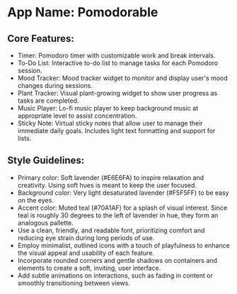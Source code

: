 # **App Name**: Pomodorable

## Core Features:

- Timer: Pomodoro timer with customizable work and break intervals.
- To-Do List: Interactive to-do list to manage tasks for each Pomodoro session.
- Mood Tracker: Mood tracker widget to monitor and display user's mood changes during sessions.
- Plant Tracker: Visual plant-growing widget to show user progress as tasks are completed.
- Music Player: Lo-fi music player to keep background music at appropriate level to assist concentration.
- Sticky Note: Virtual sticky notes that allow user to manage their immediate daily goals. Includes light text formatting and support for lists.

## Style Guidelines:

- Primary color: Soft lavender (#E6E6FA) to inspire relaxation and creativity. Using soft hues is meant to keep the user focused.
- Background color: Very light desaturated lavender (#F5F5FF) to be easy on the eyes.
- Accent color: Muted teal (#70A1AF) for a splash of visual interest. Since teal is roughly 30 degrees to the left of lavender in hue, they form an analogous pallette.
- Use a clean, friendly, and readable font, prioritizing comfort and reducing eye strain during long periods of use.
- Employ minimalist, outlined icons with a touch of playfulness to enhance the visual appeal and usability of each feature.
- Incorporate rounded corners and gentle shadows on containers and elements to create a soft, inviting, user interface.
- Add subtle animations on interactions, such as fading in content or smoothly transitioning between views.